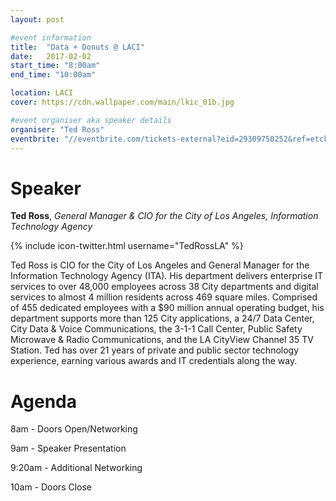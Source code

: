 ```yaml
---
layout: post

#event information
title:  "Data + Donuts @ LACI"
date:   2017-02-02
start_time: "8:00am"
end_time: "10:00am"

location: LACI
cover: https://cdn.wallpaper.com/main/lkic_01b.jpg

#event organiser aka speaker details
organiser: "Ted Ross"
eventbrite: "//eventbrite.com/tickets-external?eid=29309750252&ref=etckt"
---
```


# Speaker
__Ted Ross__, _General Manager & CIO for the City of Los Angeles, Information Technology Agency_

{% include icon-twitter.html username="TedRossLA" %}

Ted Ross is CIO for the City of Los Angeles and General Manager for the Information Technology Agency (ITA). His department delivers enterprise IT services to over 48,000 employees across 38 City departments and digital services to almost 4 million residents across 469 square miles. Comprised of 455 dedicated employees with a $90 million annual operating budget, his department supports more than 125 City applications, a 24/7 Data Center, City Data & Voice Communications, the 3-1-1 Call Center, Public Safety Microwave & Radio Communications, and the LA CityView Channel 35 TV Station. Ted has over 21 years of private and public sector technology experience, earning various awards and IT credentials along the way.


# Agenda

8am - Doors Open/Networking

9am - Speaker Presentation

9:20am - Additional Networking

10am - Doors Close
